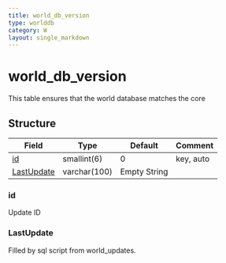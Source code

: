 ```yaml
---
title: world_db_version
type: worlddb
category: W
layout: single_markdown
---
```


# world_db_version
This table ensures that the world database matches the core

## Structure

Field                     | Type         | Default      | Comment
------------------------- | ------------ | ------------ | -------
[id](#id)                 | smallint(6)  | 0            | key, auto
[LastUpdate](#LastUpdate) | varchar(100) | Empty String |        

### id

Update ID

### LastUpdate

Filled by sql script from world_updates.